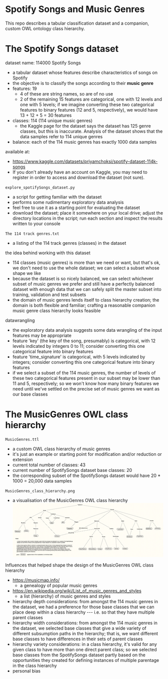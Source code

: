 # Spotify Songs and Music Genres

This repo describes a tabular classification dataset and a companion, custom OWL ontology class hierarchy.

# The Spotify Songs dataset

dataset name: 114000 Spotify Songs
* a tabular dataset whose features describe characteristics of songs on Spotify
* the objective is to classify the songs according to their **music genre**
* features: 19
  - 4 of these are string names, so are of no use
  - 2 of the remaining 15 features are categorical, one with 12 levels and one with 5 levels; if we imagine converting these two categorical features to binary features (12 and 5, respectively), we would have 13 + 12 + 5 = 30 features
* classes: 114  (114 unique music genres)
  - the Kaggle page for the dataset says the dataset has 125 genre classes, but this is inaccurate. Analysis of the dataset shows that the data samples refer to 114 unique genres
* balance: each of the 114 music genres has exactly 1000 data samples

available at:
* https://www.kaggle.com/datasets/priyamchoksi/spotify-dataset-114k-songs
* If you don't already have an account on Kaggle, you may need to register in order to access and download the dataset (not sure).

`explore_spotifySongs_dataset.py`
* a script for getting familiar with the dataset
* performs some rudimentary exploratory data analysis
* feel free to use it as a starting point for evaluating the dataset
* download the dataset; place it somewhere on your local drive; adjust the directory locations in the script; run each section and inspect the results written to your console

`The 114 track genres.txt`
* a listing of the 114 track genres (classes) in the dataset

the idea behind working with this dataset
* 114 classes (music genres) is more than we need or want, but that's ok, we don't need to use the whole dataset; we can select a subset whose shape we like
* because the dataset is so nicely balanced, we can select whichever subset of music genres we prefer and still have a perfectly balanced dataset with enough data that we can safely split the master subset into training, validation and test subsets
* the domain of music genres lends itself to class hierarchy creation; the domain is both flexible and familiar; crafting a reasonable companion music genre class hierarchy looks feasible

datawrangling
* the exploratory data analysis suggests some data wrangling of the input features may be appropriate
* feature 'key' (the key of the song, presumably) is categorical, with 12 levels indicated by integers 0 to 11; consider converting this one categorical feature into binary features 
* feature 'time_signature' is categorical, with 5 levels indicated by integers; consider converting this one categorical feature into binary features
* if we select a subset of the 114 music genres, the number of levels of these two categorical features present in our subset may be lower than 11 and 5, respectively; so we won't know how many binary features we need until we've settled on the precise set of music genres we want as our base classes

# The MusicGenres OWL class hierarchy

`MusicGenres.ttl`
* a custom OWL class hierarchy of music genres
* it's just an example or starting point for modification and/or reduction or extension
* current total number of classes: 43
* current number of SpotifySongs dataset base classes: 20
* the corresponding subset of the SpotifySongs dataset would have 20 * 1000 = 20,000 data samples

`MusicGenres_class_hierarchy.png`
* a visualisation of the MusicGenres OWL class hierarchy
![MusicGenres](MusicGenres_class_hierarchy.png "MusicGenres OWL class hierarchy")

Influences that helped shape the design of the MusicGenres OWL class hierarchy
* https://musicmap.info/
  - a genealogy of popular music genres
* https://en.wikipedia.org/wiki/List_of_music_genres_and_styles
  - a list (hierarchy) of music genres and styles
* hierarchy depth considerations: from amongst the 114 music genres in the dataset, we had a preference for those base classes that we can place deep within a class hierarchy --- i.e. so that they have multiple parent classes
* hierarchy width considerations: from amongst the 114 music genres in the dataset, we selected base classes that give a wide variety of different subsumption paths in the hierarchy; that is, we want different base classes to have differences in their sets of parent classes
* hierarchy variety considerations: in a class hierarchy, it's valid for any given class to have more than one direct parent class; so we selected base classes from the SpotifySongs dataset partly based on the opportunities they created for defining instances of multiple parentage in the class hierarchy
* personal bias


